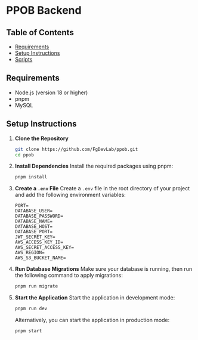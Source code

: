 # PPOB Backend

## Table of Contents

- [Requirements](#requirements)
- [Setup Instructions](#setup-instructions)
- [Scripts](#scripts)

## Requirements

- Node.js (version 18 or higher)
- pnpm
- MySQL

## Setup Instructions

1. **Clone the Repository**
   ```bash
   git clone https://github.com/FgDevLab/ppob.git
   cd ppob
   ```

2. **Install Dependencies**
   Install the required packages using pnpm:
   ```bash
   pnpm install
   ```

3. **Create a `.env` File**
   Create a `.env` file in the root directory of your project and add the following environment variables:

   ```env
   PORT=
   DATABASE_USER=
   DATABASE_PASSWORD=
   DATABASE_NAME=
   DATABASE_HOST=
   DATABASE_PORT=
   JWT_SECRET_KEY=
   AWS_ACCESS_KEY_ID=
   AWS_SECRET_ACCESS_KEY=
   AWS_REGION=
   AWS_S3_BUCKET_NAME=
   ```

4. **Run Database Migrations**
   Make sure your database is running, then run the following command to apply migrations:
   ```bash
   pnpm run migrate
   ```

5. **Start the Application**
   Start the application in development mode:
   ```bash
   pnpm run dev
   ```

   Alternatively, you can start the application in production mode:
   ```bash
   pnpm start
   ```